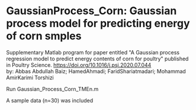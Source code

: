 # GaussianProcess_Corn: Gaussian process model for predicting energy of corn smples
Supplementary Matlab program for paper entitled "A Gaussian process regression model to predict energy contents of corn for poultry" published in Poultry Science. https://doi.org/10.1016/j.psj.2020.07.044       
by: Abbas Abdullah Baiz; HamedAhmadi; FaridShariatmadari; Mohammad AmirKarimi Torshizi

Run Gaussian_Process_Corn_TMEn.m

A sample data (n=30) was included
